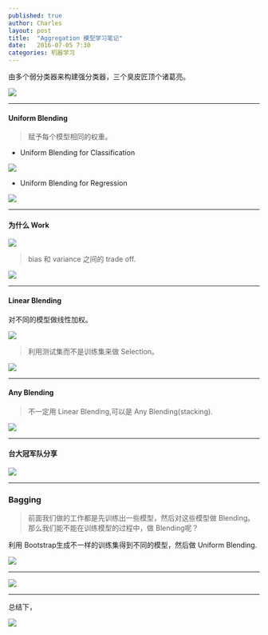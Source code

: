 ```yaml
---
published: true
author: Charles
layout: post
title:  "Aggregation 模型学习笔记"
date:   2016-07-05 7:30
categories: 机器学习 
---
```


由多个弱分类器来构建强分类器，三个臭皮匠顶个诸葛亮。

![][1]


----------


#### Uniform Blending

> 赋予每个模型相同的权重。

- Uniform Blending for Classification

![][2]

- Uniform Blending for Regression

![][3]


----------


#### 为什么 Work

![][4]

> bias 和 variance 之间的 trade off.

![][5]


----------

#### Linear Blending

对不同的模型做线性加权。

![][6]

> 利用测试集而不是训练集来做 Selection。

![][7]


----------


#### Any Blending

> 不一定用 Linear Blending,可以是 Any Blending(stacking).

![][8]

----------


#### 台大冠军队分享

![][9]


----------

### Bagging

> 前面我们做的工作都是先训练出一些模型，然后对这些模型做 Blending。那么我们能不能在训练模型的过程中，做 Blending呢？

利用 Bootstrap生成不一样的训练集得到不同的模型，然后做 Uniform Blending.

![][10]


----------

![][11]


----------

总结下，

![][12]

[1]:http://7xjbdi.com1.z0.glb.clouddn.com/2016-09-17_065406.png
[2]:http://7xjbdi.com1.z0.glb.clouddn.com/2016-09-17_070221.png
[3]:http://7xjbdi.com1.z0.glb.clouddn.com/2016-09-17_070342.png
[4]:http://7xjbdi.com1.z0.glb.clouddn.com/2016-09-17_070818.png
[5]:http://7xjbdi.com1.z0.glb.clouddn.com/2016-09-17_072235.png
[6]:http://7xjbdi.com1.z0.glb.clouddn.com/2016-09-17_080712.png
[7]:http://7xjbdi.com1.z0.glb.clouddn.com/2016-09-17_081657.png
[8]:http://7xjbdi.com1.z0.glb.clouddn.com/2016-09-17_081852.png
[9]:http://7xjbdi.com1.z0.glb.clouddn.com/2016-09-17_082216.png
[10]:http://7xjbdi.com1.z0.glb.clouddn.com/2016-09-17_083059.png
[11]:http://7xjbdi.com1.z0.glb.clouddn.com/2016-09-17_083347.png
[12]:http://7xjbdi.com1.z0.glb.clouddn.com/2016-09-17_083439.png
